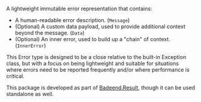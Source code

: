 A lightweight immutable error representation that contains:
- A human-readable error description. (`Message`)
- (Optional) A custom data payload, used to provide additional context beyond the message. (`Data`)
- (Optional) An inner error, used to build up a "chain" of context. (`InnerError`)

This Error type is designed to be a close relative to the built-in Exception class, but with a focus on being lightweight and suitable for situations where errors need to be reported frequently and/or where performance is critical.

This package is developed as part of [Badeend.Result](https://www.nuget.org/packages/Badeend.Result), though it can be used standalone as well.